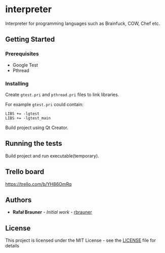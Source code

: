 # interpreter

Interpreter for programming languages such as Brainfuck, COW, Chef etc.

## Getting Started

### Prerequisites

- Google Test
- Pthread

### Installing

Create `gtest.pri` and `pthread.pri` files to link libraries.

For example `gtest.pri` could contain:

```
LIBS += -lgtest
LIBS += -lgtest_main
```

Build project using Qt Creator.

## Running the tests

Build project and run executable(temporary).

## Trello board

https://trello.com/b/YH86OmRq

## Authors

* **Rafał Brauner** - *Initial work* - [rbrauner](https://github.com/rbrauner)

## License

This project is licensed under the MIT License - see the [LICENSE](LICENSE) file for details
